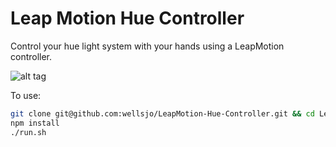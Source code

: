 Leap Motion Hue Controller
==========================

Control your hue light system with your hands using a LeapMotion controller.

![alt tag](http://i.imgur.com/obSkYW9.gif)

To use:
```bash
git clone git@github.com:wellsjo/LeapMotion-Hue-Controller.git && cd LeapMotion-Hue-Controller
npm install
./run.sh
```
